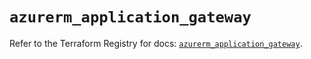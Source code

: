 # `azurerm_application_gateway`

Refer to the Terraform Registry for docs: [`azurerm_application_gateway`](https://registry.terraform.io/providers/hashicorp/azurerm/4.15.0/docs/resources/application_gateway).
